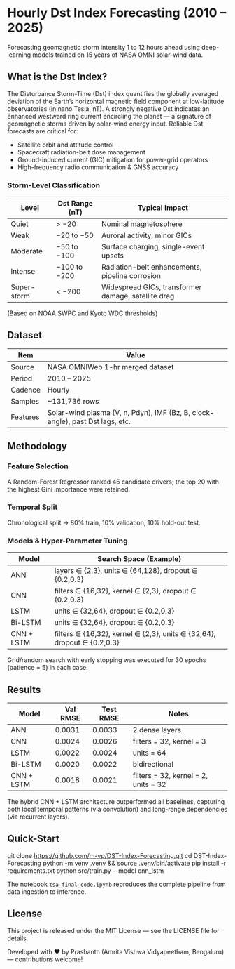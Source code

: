 # Hourly Dst Index Forecasting (2010 – 2025)

Forecasting geomagnetic storm intensity 1 to 12 hours ahead using deep-learning models trained on 15 years of NASA OMNI solar-wind data.

## What is the Dst Index?

The Disturbance Storm-Time (Dst) index quantifies the globally averaged deviation of the Earth’s horizontal magnetic field component at low-latitude observatories (in nano Tesla, nT). A strongly negative Dst indicates an enhanced westward ring current encircling the planet — a signature of geomagnetic storms driven by solar-wind energy input. Reliable Dst forecasts are critical for:

- Satellite orbit and attitude control
- Spacecraft radiation-belt dose management
- Ground-induced current (GIC) mitigation for power-grid operators
- High-frequency radio communication & GNSS accuracy

### Storm-Level Classification

| Level        | Dst Range (nT) | Typical Impact                              |
|--------------|----------------|---------------------------------------------|
| Quiet        | > −20          | Nominal magnetosphere                       |
| Weak         | −20 to −50     | Auroral activity, minor GICs                |
| Moderate     | −50 to −100    | Surface charging, single-event upsets       |
| Intense      | −100 to −200   | Radiation-belt enhancements, pipeline corrosion |
| Super-storm  | < −200         | Widespread GICs, transformer damage, satellite drag |

(Based on NOAA SWPC and Kyoto WDC thresholds)

## Dataset

| Item       | Value                              |
|------------|------------------------------------|
| Source     | NASA OMNIWeb 1-hr merged dataset   |
| Period     | 2010 – 2025                        |
| Cadence    | Hourly                             |
| Samples    | ~131,736 rows                      |
| Features   | Solar-wind plasma (V, n, Pdyn), IMF (Bz, B, clock-angle), past Dst lags, etc. |

## Methodology

### Feature Selection
A Random-Forest Regressor ranked 45 candidate drivers; the top 20 with the highest Gini importance were retained.

### Temporal Split
Chronological split → 80% train, 10% validation, 10% hold-out test.

### Models & Hyper-Parameter Tuning

| Model       | Search Space (Example)                              |
|-------------|----------------------------------------------------|
| ANN         | layers ∈ {2,3}, units ∈ {64,128}, dropout ∈ {0.2,0.3} |
| CNN         | filters ∈ {16,32}, kernel ∈ {2,3}, dropout ∈ {0.2,0.3} |
| LSTM        | units ∈ {32,64}, dropout ∈ {0.2,0.3}               |
| Bi-LSTM     | units ∈ {32,64}, dropout ∈ {0.2,0.3}               |
| CNN + LSTM  | filters ∈ {16,32}, kernel ∈ {2,3}, units ∈ {32,64}, dropout ∈ {0.2,0.3} |

Grid/random search with early stopping was executed for 30 epochs (patience = 5) in each case.

## Results

| Model       | Val RMSE | Test RMSE | Notes                              |
|-------------|----------|-----------|------------------------------------|
| ANN         | 0.0031   | 0.0033    | 2 dense layers                     |
| CNN         | 0.0024   | 0.0026    | filters = 32, kernel = 3           |
| LSTM        | 0.0022   | 0.0024    | units = 64                         |
| Bi-LSTM     | 0.0020   | 0.0022    | bidirectional                      |
| CNN + LSTM  | 0.0018   | 0.0021    | filters = 32, kernel = 2, units = 32 |

The hybrid CNN + LSTM architecture outperformed all baselines, capturing both local temporal patterns (via convolution) and long-range dependencies (via recurrent layers).


## Quick-Start

git clone https://github.com/m-vp/DST-Index-Forecasting.git
cd DST-Index-Forecasting
python -m venv .venv && source .venv/bin/activate
pip install -r requirements.txt
python src/train.py --model cnn_lstm

The notebook `tsa_final_code.ipynb` reproduces the complete pipeline from data ingestion to inference.


## License

This project is released under the MIT License — see the LICENSE file for details.

Developed with ❤️ by Prashanth (Amrita Vishwa Vidyapeetham, Bengaluru) — contributions welcome!

